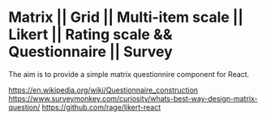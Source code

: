 # Matrix || Grid || Multi-item scale || Likert || Rating scale && Questionnaire || Survey

The aim is to provide a simple matrix questionnire component for React.

https://en.wikipedia.org/wiki/Questionnaire_construction
https://www.surveymonkey.com/curiosity/whats-best-way-design-matrix-question/
https://github.com/rage/likert-react
